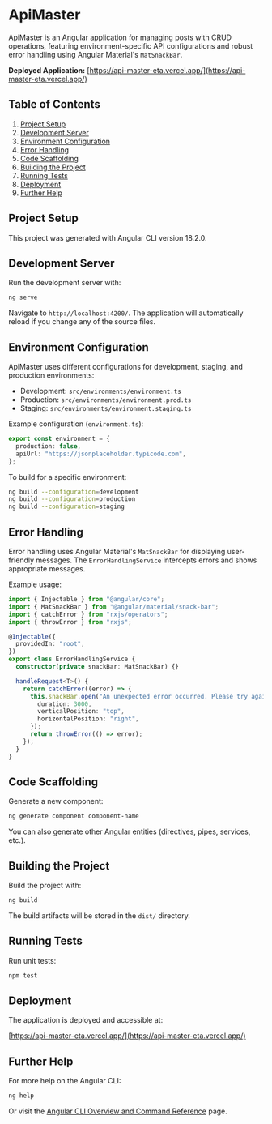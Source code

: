 # ApiMaster

ApiMaster is an Angular application for managing posts with CRUD operations, featuring environment-specific API configurations and robust error handling using Angular Material's `MatSnackBar`.

**Deployed Application:** [https://api-master-eta.vercel.app/](https://api-master-eta.vercel.app/)

## Table of Contents

1. [Project Setup](#project-setup)
2. [Development Server](#development-server)
3. [Environment Configuration](#environment-configuration)
4. [Error Handling](#error-handling)
5. [Code Scaffolding](#code-scaffolding)
6. [Building the Project](#building-the-project)
7. [Running Tests](#running-tests)
8. [Deployment](#deployment)
9. [Further Help](#further-help)

## Project Setup

This project was generated with Angular CLI version 18.2.0.

## Development Server

Run the development server with:

```bash
ng serve
```

Navigate to `http://localhost:4200/`. The application will automatically reload if you change any of the source files.

## Environment Configuration

ApiMaster uses different configurations for development, staging, and production environments:

- Development: `src/environments/environment.ts`
- Production: `src/environments/environment.prod.ts`
- Staging: `src/environments/environment.staging.ts`

Example configuration (`environment.ts`):

```typescript
export const environment = {
  production: false,
  apiUrl: "https://jsonplaceholder.typicode.com", 
};
```

To build for a specific environment:

```bash
ng build --configuration=development
ng build --configuration=production
ng build --configuration=staging
```

## Error Handling

Error handling uses Angular Material's `MatSnackBar` for displaying user-friendly messages. The `ErrorHandlingService` intercepts errors and shows appropriate messages.

Example usage:

```typescript
import { Injectable } from "@angular/core";
import { MatSnackBar } from "@angular/material/snack-bar";
import { catchError } from "rxjs/operators";
import { throwError } from "rxjs";

@Injectable({
  providedIn: "root",
})
export class ErrorHandlingService {
  constructor(private snackBar: MatSnackBar) {}

  handleRequest<T>() {
    return catchError((error) => {
      this.snackBar.open("An unexpected error occurred. Please try again.", "Close", {
        duration: 3000,
        verticalPosition: "top",
        horizontalPosition: "right",
      });
      return throwError(() => error);
    });
  }
}
```

## Code Scaffolding

Generate a new component:

```bash
ng generate component component-name
```

You can also generate other Angular entities (directives, pipes, services, etc.).

## Building the Project

Build the project with:

```bash
ng build
```

The build artifacts will be stored in the `dist/` directory.

## Running Tests

Run unit tests:

```bash
npm test
```

## Deployment

The application is deployed and accessible at:

[https://api-master-eta.vercel.app/](https://api-master-eta.vercel.app/)

## Further Help

For more help on the Angular CLI:

```bash
ng help
```

Or visit the [Angular CLI Overview and Command Reference](https://angular.io/cli) page.
